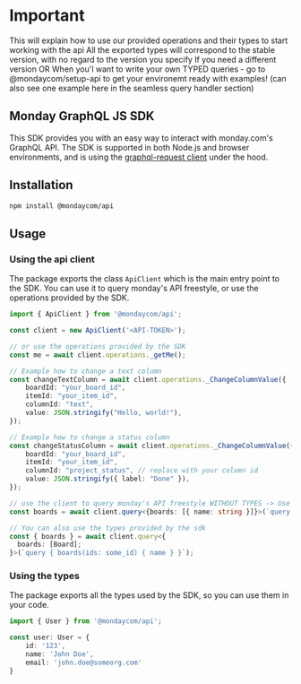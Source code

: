 # Important

This will explain how to use our provided operations and their types to start working with the api
All the exported types will correspond to the stable version, with no regard to the version you specify
If you need a different version OR When you'l want to write your own TYPED queries - go to @mondaycom/setup-api to get your environemt ready with examples!
(can also see one example here in the seamless query handler section)

## Monday GraphQL JS SDK

This SDK provides you with an easy way to interact with monday.com's GraphQL API.
The SDK is supported in both Node.js and browser environments, and is using the [graphql-request client](https://www.npmjs.com/package/graphql-request) under the hood.

## Installation

```bash
npm install @mondaycom/api
```

## Usage

### Using the api client

The package exports the class `ApiClient` which is the main entry point to the SDK. You can use it to query monday's API freestyle, or use the operations provided by the SDK.

```typescript
import { ApiClient } from '@mondaycom/api';

const client = new ApiClient('<API-TOKEN>');

// or use the operations provided by the SDK
const me = await client.operations._getMe();

// Example how to change a text column
const changeTextColumn = await client.operations._ChangeColumnValue({
    boardId: "your_board_id",
    itemId: "your_item_id",
    columnId: "text",
    value: JSON.stringify("Hello, world!"),
});

// Example how to change a status column
const changeStatusColumn = await client.operations._ChangeColumnValue({
    boardId: "your_board_id",
    itemId: "your_item_id",
    columnId: "project_status", // replace with your column id
    value: JSON.stringify({ label: "Done" }),
});

// use the client to query monday's API freestyle WITHOUT TYPES -> Use @mondaycom/setup-api to setup typed project!
const boards = await client.query<{boards: [{ name: string }]}>(`query { boards(ids: some_id) { name } }`);

// You can also use the types provided by the sdk 
const { boards } = await client.query<{
  boards: [Board];
}>(`query { boards(ids: some_id) { name } }`);
```

### Using the types

The package exports all the types used by the SDK, so you can use them in your code.

```typescript
import { User } from '@mondaycom/api';

const user: User = {
    id: '123',
    name: 'John Doe',
    email: 'john.doe@someorg.com'
}
```
